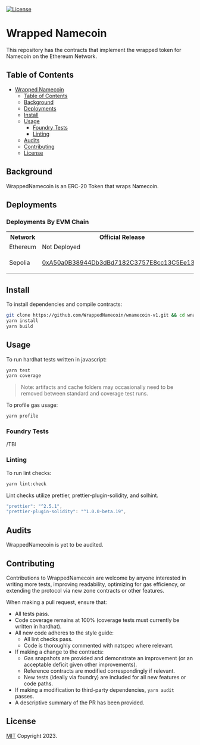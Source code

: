 [![License][license-badge]][license-link]


# Wrapped Namecoin

This repository has the contracts that implement the wrapped token for
Namecoin on the Ethereum Network.

## Table of Contents

- [Wrapped Namecoin](#wrapped-namecoin)
  - [Table of Contents](#table-of-contents)
  - [Background](#background)
  - [Deployments](#deployments)
  - [Install](#install)
  - [Usage](#usage)
    - [Foundry Tests](#foundry-tests)
    - [Linting](#linting)
  - [Audits](#audits)
  - [Contributing](#contributing)
  - [License](#license)

## Background

WrappedNamecoin is an ERC-20 Token that wraps Namecoin.

## Deployments

### Deployments By EVM Chain

<table>
<tr>
<th>Network</th>
<th>Official Release</th>
</tr>
<tr>
<td>Ethereum</td>
<td>Not Deployed</td>
</tr>
<tr>
<td>Sepolia</td>
<td>
  
  [0xA50a0B38944Db3dBd7182C3757E8cc13C5Ee1343](https://sepolia.etherscan.io/address/0xA50a0B38944Db3dBd7182C3757E8cc13C5Ee1343)
  
</td>
</tr>
</table>

## Install

To install dependencies and compile contracts:

```bash
git clone https://github.com/WrappedNamecoin/wnamecoin-v1.git && cd wnamecoin-v1
yarn install
yarn build
```

## Usage

To run hardhat tests written in javascript:

```bash
yarn test
yarn coverage
```

> Note: artifacts and cache folders may occasionally need to be removed between standard and coverage test runs.

To profile gas usage:

```bash
yarn profile
```

### Foundry Tests

/TBI

### Linting

To run lint checks:

```bash
yarn lint:check
```

Lint checks utilize prettier, prettier-plugin-solidity, and solhint.

```javascript
"prettier": "^2.5.1",
"prettier-plugin-solidity": "^1.0.0-beta.19",
```

## Audits

WrappedNamecoin is yet to be audited.

## Contributing

Contributions to WrappedNamecoin are welcome by anyone interested in writing more tests, improving readability, optimizing for gas efficiency, or extending the protocol via new zone contracts or other features.

When making a pull request, ensure that:

- All tests pass.
- Code coverage remains at 100% (coverage tests must currently be written in hardhat).
- All new code adheres to the style guide:
  - All lint checks pass.
  - Code is thoroughly commented with natspec where relevant.
- If making a change to the contracts:
  - Gas snapshots are provided and demonstrate an improvement (or an acceptable deficit given other improvements).
  - Reference contracts are modified correspondingly if relevant.
  - New tests (ideally via foundry) are included for all new features or code paths.
- If making a modification to third-party dependencies, `yarn audit` passes.
- A descriptive summary of the PR has been provided.

## License

[MIT](LICENSE) Copyright 2023.

[license-badge]: https://img.shields.io/github/license/WrappedNamecoin/wnamecoin-v1
[license-link]: https://github.com/WrappedNamecoin/wnamecoin-v1/blob/main/LICENSE
